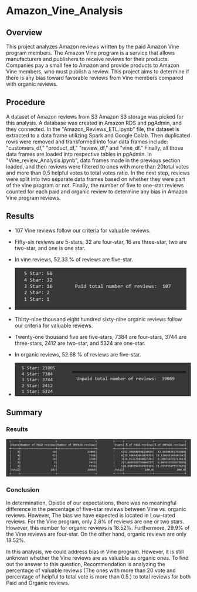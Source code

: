 # Amazon_Vine_Analysis

## Overview
This project analyzes Amazon reviews written by the paid Amazon Vine program members. The Amazon Vine program is a service that allows manufacturers and publishers to receive reviews for their products. Companies pay a small fee to Amazon and provide products to Amazon Vine members, who must publish a review.
This project aims to determine if there is any bias toward favorable reviews from Vine members compared with organic reviews.

## Procedure
A dataset of Amazon reviews from S3 Amazon S3 storage was picked for this analysis. A database was created in Amazon RDS and pgAdmin, and they connected. In the "Amazon_Reviews_ETL.ipynb" file, the dataset is extracted to a data frame utilizing Spark and Google Colab. Then duplicated rows were removed and transformed into four data frames include: "customers_df," "product_df," "review_df," and "vine_df." Finally, all those data frames are loaded into respective tables in pgAdmin.
In "Vine_review_Analysis.ipynb", data frames made in the previous section loaded, and then reviews were filtered to ones with more than 20total votes and more than 0.5 helpful votes to total votes ratio. In the next step, reviews were split into two separate data frames based on whether they were part of the vine program or not.
Finally, the number of five to one-star reviews counted for each paid and organic review to determine any bias in Amazon Vine program reviews.

## Results

- 107 Vine reviews follow our criteria for valuable reviews.
- Fifty-six reviews are 5-stars, 32 are four-star, 16 are three-star, two are two-star, and one is one star.
- In vine reviews, 52.33 % of reviews are five-star.
- ![This is an image](/PaidNumbers.jpg)

- Thirty-nine thousand eight hundred sixty-nine organic reviews follow our criteria for valuable reviews. 
- Twenty-one thousand five are five-stars, 7384 are four-stars, 3744 are three-stars, 2412 are two-star, and 5324 are one-star.
- In organic reviews, 52.68 % of reviews are five-star.
- ![This is an image](/OrganicNumbers.jpg)
## Summary

### Results

![This is an image](/Paid_vs_Organic.jpg)

### Conclusion
In determination, Opistie of our expectations, there was no meaningful difference in the percentage of five-star reviews between Vine vs. organic reviews. However, The bias we have expected is located in Low-rated reviews. For the Vine program, only 2.8% of reviews are one or two stars. However, this number for organic reviews is 18.52%. Furthermore, 29.9% of the Vine reviews are four-star. On the other hand, organic reviews are only 18.52%.

In this analysis, we could address bias in Vine program. However, it is still unknown whether the Vine reviews are as valuable as organic ones. To find out the answer to this question,  Recommendation is analyzing the percentage of valuable reviews (The ones with more than 20 vote and percentage of helpful to total vote is more than 0.5.) to total reviews for both Paid and Organic reviews.
